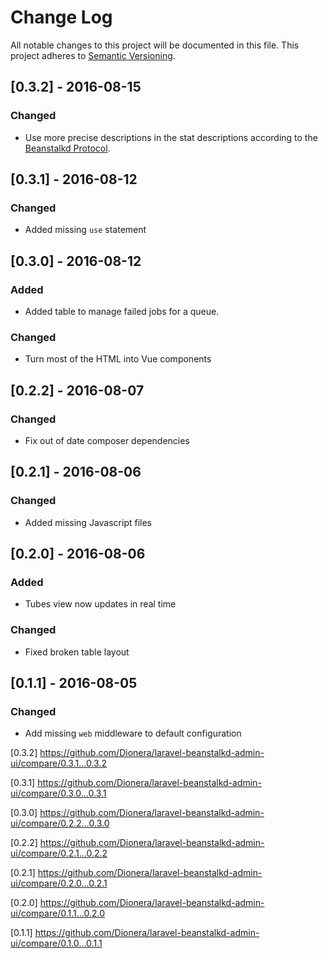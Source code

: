 # Change Log
All notable changes to this project will be documented in this file.
This project adheres to [Semantic Versioning](http://semver.org/).

## [0.3.2] - 2016-08-15
### Changed
- Use more precise descriptions in the stat descriptions according to the [Beanstalkd Protocol](https://raw.githubusercontent.com/kr/beanstalkd/master/doc/protocol.txt).

## [0.3.1] - 2016-08-12
### Changed
- Added missing `use` statement

## [0.3.0] - 2016-08-12
### Added
- Added table to manage failed jobs for a queue.

### Changed
- Turn most of the HTML into Vue components

## [0.2.2] - 2016-08-07
### Changed
- Fix out of date composer dependencies

## [0.2.1] - 2016-08-06
### Changed
- Added missing Javascript files

## [0.2.0] - 2016-08-06
### Added
- Tubes view now updates in real time

### Changed
- Fixed broken table layout

## [0.1.1] - 2016-08-05
### Changed
- Add missing `web` middleware to default configuration

[0.3.2] https://github.com/Dionera/laravel-beanstalkd-admin-ui/compare/0.3.1...0.3.2

[0.3.1] https://github.com/Dionera/laravel-beanstalkd-admin-ui/compare/0.3.0...0.3.1

[0.3.0] https://github.com/Dionera/laravel-beanstalkd-admin-ui/compare/0.2.2...0.3.0

[0.2.2] https://github.com/Dionera/laravel-beanstalkd-admin-ui/compare/0.2.1...0.2.2

[0.2.1] https://github.com/Dionera/laravel-beanstalkd-admin-ui/compare/0.2.0...0.2.1

[0.2.0] https://github.com/Dionera/laravel-beanstalkd-admin-ui/compare/0.1.1...0.2.0

[0.1.1] https://github.com/Dionera/laravel-beanstalkd-admin-ui/compare/0.1.0...0.1.1
